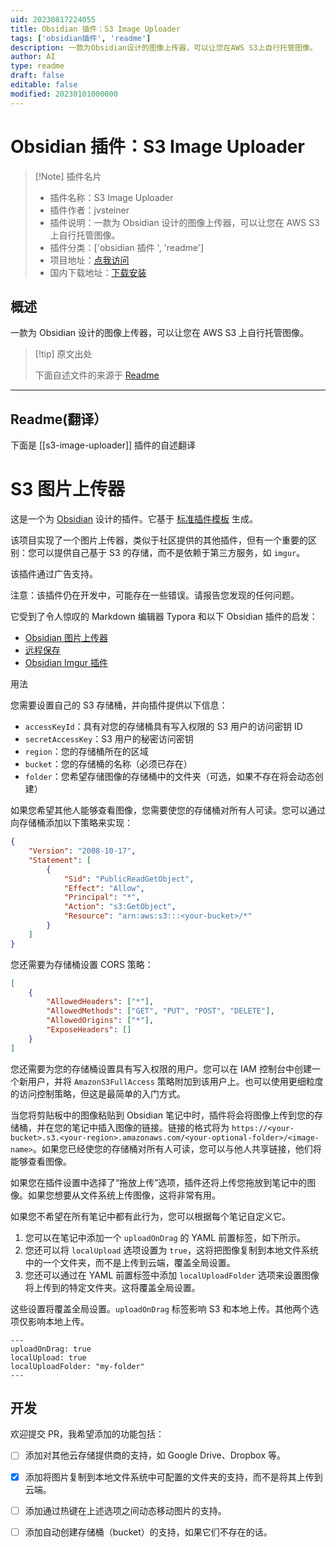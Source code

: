 ```yaml
---
uid: 20230817224055
title: Obsidian 插件：S3 Image Uploader
tags: ['obsidian插件', 'readme']
description: 一款为Obsidian设计的图像上传器，可以让您在AWS S3上自行托管图像。
author: AI
type: readme
draft: false
editable: false
modified: 20230101000000
---
```


# Obsidian 插件：S3 Image Uploader

> [!Note] 插件名片
> - 插件名称：S3 Image Uploader
> - 插件作者：jvsteiner
> - 插件说明：一款为 Obsidian 设计的图像上传器，可以让您在 AWS S3 上自行托管图像。
> - 插件分类：['obsidian 插件 ', 'readme']
> - 项目地址：[点我访问](https://github.com/jvsteiner/s3-image-uploader)
> - 国内下载地址：[下载安装](https://pkmer.cn/products/plugin/pluginMarket/?s3-image-uploader)

## 概述

一款为 Obsidian 设计的图像上传器，可以让您在 AWS S3 上自行托管图像。

> [!tip] 原文出处
>
>下面自述文件的来源于 [Readme](https://ghproxy.net/https://raw.githubusercontent.com/jvsteiner/s3-image-uploader/master/README.md)

---

## Readme(翻译）

下面是 [[s3-image-uploader]] 插件的自述翻译

# S3 图片上传器

这是一个为 [Obsidian](https://obsidian.md) 设计的插件。它基于 [标准插件模板](https://github.com/obsidianmd/obsidian-sample-plugin) 生成。

该项目实现了一个图片上传器，类似于社区提供的其他插件，但有一个重要的区别：您可以提供自己基于 S3 的存储，而不是依赖于第三方服务，如 `imgur`。

该插件通过广告支持。

注意：该插件仍在开发中，可能存在一些错误。请报告您发现的任何问题。

它受到了令人惊叹的 Markdown 编辑器 Typora 和以下 Obsidian 插件的启发：

- [Obsidian 图片上传器](https://github.com/Creling/obsidian-image-uploader)
- [远程保存](https://github.com/remotely-save/remotely-save)
- [Obsidian Imgur 插件](https://github.com/gavvvr/obsidian-imgur-plugin)

用法

您需要设置自己的 S3 存储桶，并向插件提供以下信息：

- `accessKeyId`：具有对您的存储桶具有写入权限的 S3 用户的访问密钥 ID
- `secretAccessKey`：S3 用户的秘密访问密钥
- `region`：您的存储桶所在的区域
- `bucket`：您的存储桶的名称（必须已存在）
- `folder`：您希望存储图像的存储桶中的文件夹（可选，如果不存在将会动态创建）

如果您希望其他人能够查看图像，您需要使您的存储桶对所有人可读。您可以通过向存储桶添加以下策略来实现：

```json
{
	"Version": "2008-10-17",
	"Statement": [
		{
			"Sid": "PublicReadGetObject",
			"Effect": "Allow",
			"Principal": "*",
			"Action": "s3:GetObject",
			"Resource": "arn:aws:s3:::<your-bucket>/*"
		}
	]
}
```

您还需要为存储桶设置 CORS 策略：

```json
[
	{
		"AllowedHeaders": ["*"],
		"AllowedMethods": ["GET", "PUT", "POST", "DELETE"],
		"AllowedOrigins": ["*"],
		"ExposeHeaders": []
	}
]
```

您还需要为您的存储桶设置具有写入权限的用户。您可以在 IAM 控制台中创建一个新用户，并将 `AmazonS3FullAccess` 策略附加到该用户上。也可以使用更细粒度的访问控制策略，但这是最简单的入门方式。

当您将剪贴板中的图像粘贴到 Obsidian 笔记中时，插件将会将图像上传到您的存储桶，并在您的笔记中插入图像的链接。链接的格式将为 `https://<your-bucket>.s3.<your-region>.amazonaws.com/<your-optional-folder>/<image-name>`。如果您已经使您的存储桶对所有人可读，您可以与他人共享链接，他们将能够查看图像。

如果您在插件设置中选择了“拖放上传”选项，插件还将上传您拖放到笔记中的图像。如果您想要从文件系统上传图像，这将非常有用。

如果您不希望在所有笔记中都有此行为，您可以根据每个笔记自定义它。

1. 您可以在笔记中添加一个 `uploadOnDrag` 的 YAML 前置标签，如下所示。
2. 您还可以将 `localUpload` 选项设置为 `true`，这将把图像复制到本地文件系统中的一个文件夹，而不是上传到云端，覆盖全局设置。
3. 您还可以通过在 YAML 前置标签中添加 `localUploadFolder` 选项来设置图像将上传到的特定文件夹。这将覆盖全局设置。

这些设置将覆盖全局设置。`uploadOnDrag` 标签影响 S3 和本地上传。其他两个选项仅影响本地上传。

```
---
uploadOnDrag: true
localUpload: true
localUploadFolder: "my-folder"
---
```

## 开发

欢迎提交 PR，我希望添加的功能包括：

- [ ] 添加对其他云存储提供商的支持，如 Google Drive、Dropbox 等。
- [x] 添加将图片复制到本地文件系统中可配置的文件夹的支持，而不是将其上传到云端。
- [ ] 添加通过热键在上述选项之间动态移动图片的支持。
- [ ] 添加自动创建存储桶（bucket）的支持，如果它们不存在的话。



